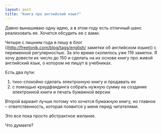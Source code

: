 ```yaml
---
layout: post
title: "Книга про английский язык?"
---
```

Давно вынашиваю одну идею, а в этом году есть отличный шанс реализовать ее. Хочется обсудить ее с вами.

Четыре с лишним года я пишу в блог ((http://freetonik.com/blog/tags/english/ заметки об английском языке)) с переменной регулярностью. За это время скопилось уже 119 заметок. Я хочу довести их число до 150 и сделать на их основе книгу про живой английский язык, о котором не пишут в учебниках.

Есть два пути: 

1. тихо-спокойно сделать электронную книгу и продавать ее
2. с помощью краудфандинга собрать нужную сумму на создание электронной книги и печать бумажной версии

Второй вариант лучше потому что хочется бумажную книгу, но главное – ответственность, которая появится у меня перед читателями. 

Это все пока просто абстрактное желание.

Что думаете?
